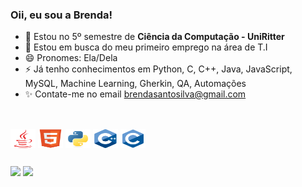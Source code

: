 ### Oii, eu sou a Brenda!

- 🌱 Estou no 5º semestre de **Ciência da Computação - UniRitter**
- 👯 Estou em busca do meu primeiro emprego na área de T.I
- 😄 Pronomes: Ela/Dela
- ⚡ Já tenho conhecimentos em Python, C, C++, Java, JavaScript, MySQL, Machine Learning, Gherkin, QA, Automações
- ✨ Contate-me no email brendasantosilva@gmail.com
##
<div style="display: inline_block"><br>
  <img align="center" alt="Rafa-J" height="30" width="40" src="https://raw.githubusercontent.com/devicons/devicon/master/icons/java/java-plain.svg">
  <img align="center" alt="Rafa-HTML" height="30" width="40" src="https://raw.githubusercontent.com/devicons/devicon/master/icons/html5/html5-original.svg">
  <img align="center" alt="Rafa-Python" height="30" width="40" src="https://raw.githubusercontent.com/devicons/devicon/master/icons/python/python-original.svg">
  <img align="center" alt="Rafa-Cpluplus" height="30" width="40" src="https://raw.githubusercontent.com/devicons/devicon/master/icons/cplusplus/cplusplus-original.svg">
  <img align="center" alt="Rafa-C" height="30" width="40" src="https://raw.githubusercontent.com/devicons/devicon/master/icons/c/c-original.svg">
   
   
</div>

##

<div> 
  
<a href="https://instagram.com/brendasxnts/" target="_blank"><img src="https://img.shields.io/badge/-Instagram-%23E4405F?style=for-the-badge&logo=instagram&logoColor=white" target="_blank"></a>
  <a href="https://www.linkedin.com/in/brenda-santos-92044a1ab" target="_blank"><img src="https://img.shields.io/badge/-LinkedIn-%230077B5?style=for-the-badge&logo=linkedin&logoColor=white" target="_blank"></a> 
  
</div>


